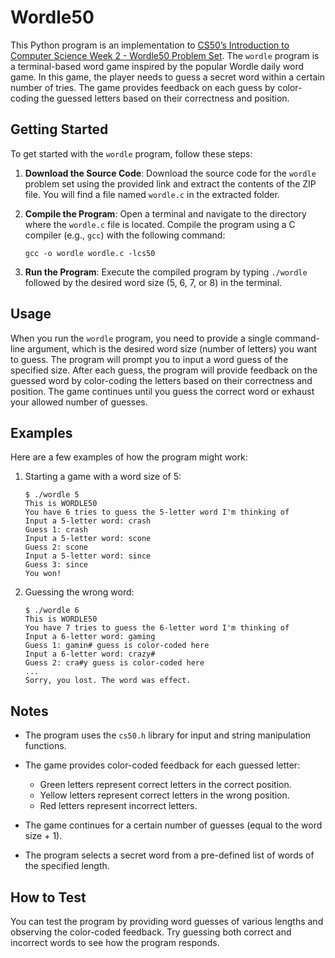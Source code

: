 # Wordle50

This Python program is an implementation to [CS50’s Introduction to Computer Science Week 2 - Wordle50 Problem Set](https://cs50.harvard.edu/x/2023/psets/2/wordle50/). The `wordle` program is a terminal-based word game inspired by the popular Wordle daily word game. In this game, the player needs to guess a secret word within a certain number of tries. The game provides feedback on each guess by color-coding the guessed letters based on their correctness and position.

## Getting Started

To get started with the `wordle` program, follow these steps:

1. **Download the Source Code**: Download the source code for the `wordle` problem set using the provided link and extract the contents of the ZIP file. You will find a file named `wordle.c` in the extracted folder.

2. **Compile the Program**: Open a terminal and navigate to the directory where the `wordle.c` file is located. Compile the program using a C compiler (e.g., `gcc`) with the following command:

   ```
   gcc -o wordle wordle.c -lcs50
   ```

3. **Run the Program**: Execute the compiled program by typing `./wordle` followed by the desired word size (5, 6, 7, or 8) in the terminal.

## Usage

When you run the `wordle` program, you need to provide a single command-line argument, which is the desired word size (number of letters) you want to guess. The program will prompt you to input a word guess of the specified size. After each guess, the program will provide feedback on the guessed word by color-coding the letters based on their correctness and position. The game continues until you guess the correct word or exhaust your allowed number of guesses.

## Examples

Here are a few examples of how the program might work:

1. Starting a game with a word size of 5:

   ```
   $ ./wordle 5
   This is WORDLE50
   You have 6 tries to guess the 5-letter word I'm thinking of
   Input a 5-letter word: crash
   Guess 1: crash
   Input a 5-letter word: scone
   Guess 2: scone
   Input a 5-letter word: since
   Guess 3: since
   You won!
   ```

2. Guessing the wrong word:

   ```
   $ ./wordle 6
   This is WORDLE50
   You have 7 tries to guess the 6-letter word I'm thinking of
   Input a 6-letter word: gaming
   Guess 1: gamin# guess is color-coded here
   Input a 6-letter word: crazy#
   Guess 2: cra#y guess is color-coded here
   ...
   Sorry, you lost. The word was effect.
   ```

## Notes

- The program uses the `cs50.h` library for input and string manipulation functions.

- The game provides color-coded feedback for each guessed letter:
  - Green letters represent correct letters in the correct position.
  - Yellow letters represent correct letters in the wrong position.
  - Red letters represent incorrect letters.

- The game continues for a certain number of guesses (equal to the word size + 1).

- The program selects a secret word from a pre-defined list of words of the specified length.

## How to Test

You can test the program by providing word guesses of various lengths and observing the color-coded feedback. Try guessing both correct and incorrect words to see how the program responds.